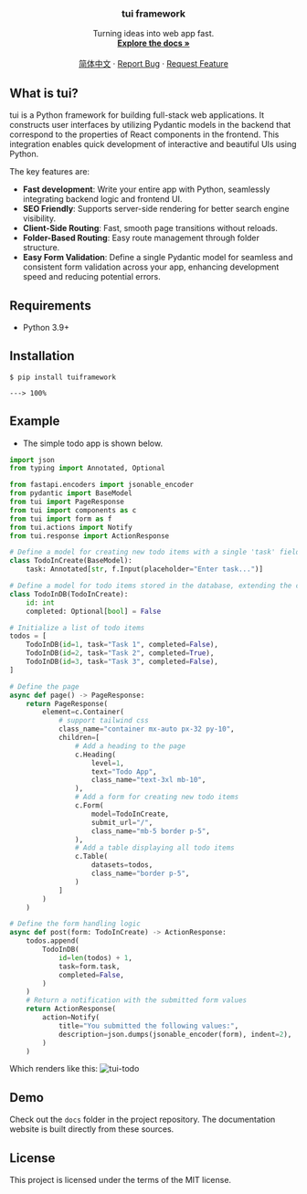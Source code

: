 <!-- PROJECT LOGO -->
<div align="center">

  <h3 align="center">tui framework</h3>

  <p align="center">
    Turning ideas into web app fast.
    <br />
    <a href="https://tui.celerforge.com/"><strong>Explore the docs »</strong></a>
    <br />
    <br />
    <a href="https://github.com/Chaoyingz/tui/blob/main/README_CN.md">简体中文</a>
    ·
    <a href="https://github.com/Chaoyingz/tui/issues">Report Bug</a>
    ·
    <a href="https://github.com/Chaoyingz/tui/issues">Request Feature</a>
  </p>
</div>

<!-- WHAT IS TUI -->

## What is tui?

tui is a Python framework for building full-stack web applications. It constructs user interfaces by utilizing Pydantic
models in the backend that correspond to the properties of React components in the frontend. This integration enables
quick development of interactive and beautiful UIs using Python.

The key features are:

- **Fast development**: Write your entire app with Python, seamlessly integrating backend logic and frontend UI.
- **SEO Friendly**: Supports server-side rendering for better search engine visibility.
- **Client-Side Routing**: Fast, smooth page transitions without reloads.
- **Folder-Based Routing**: Easy route management through folder structure.
- **Easy Form Validation**: Define a single Pydantic model for seamless and consistent form validation across your app, enhancing development speed and reducing potential errors.

## Requirements

- Python 3.9+

## Installation

```console
$ pip install tuiframework

---> 100%
```

## Example

- The simple todo app is shown below.

```python
import json
from typing import Annotated, Optional

from fastapi.encoders import jsonable_encoder
from pydantic import BaseModel
from tui import PageResponse
from tui import components as c
from tui import form as f
from tui.actions import Notify
from tui.response import ActionResponse

# Define a model for creating new todo items with a single 'task' field
class TodoInCreate(BaseModel):
    task: Annotated[str, f.Input(placeholder="Enter task...")]

# Define a model for todo items stored in the database, extending the creation model with an 'id' and 'completed' field
class TodoInDB(TodoInCreate):
    id: int
    completed: Optional[bool] = False

# Initialize a list of todo items
todos = [
    TodoInDB(id=1, task="Task 1", completed=False),
    TodoInDB(id=2, task="Task 2", completed=True),
    TodoInDB(id=3, task="Task 3", completed=False),
]

# Define the page
async def page() -> PageResponse:
    return PageResponse(
        element=c.Container(
            # support tailwind css
            class_name="container mx-auto px-32 py-10",
            children=[
                # Add a heading to the page
                c.Heading(
                    level=1,
                    text="Todo App",
                    class_name="text-3xl mb-10",
                ),
                # Add a form for creating new todo items
                c.Form(
                    model=TodoInCreate,
                    submit_url="/",
                    class_name="mb-5 border p-5",
                ),
                # Add a table displaying all todo items
                c.Table(
                    datasets=todos,
                    class_name="border p-5",
                )
            ]
        )
    )

# Define the form handling logic
async def post(form: TodoInCreate) -> ActionResponse:
    todos.append(
        TodoInDB(
            id=len(todos) + 1,
            task=form.task,
            completed=False,
        )
    )
    # Return a notification with the submitted form values
    return ActionResponse(
        action=Notify(
            title="You submitted the following values:",
            description=json.dumps(jsonable_encoder(form), indent=2),
        )
    )
```

Which renders like this:
![tui-todo](https://github.com/Chaoyingz/tui/assets/32626585/f48415d8-b25c-432d-8dc4-d0bd4d65777d)

## Demo

Check out the `docs` folder in the project repository. The documentation website is built directly from these sources.

## License

This project is licensed under the terms of the MIT license.

